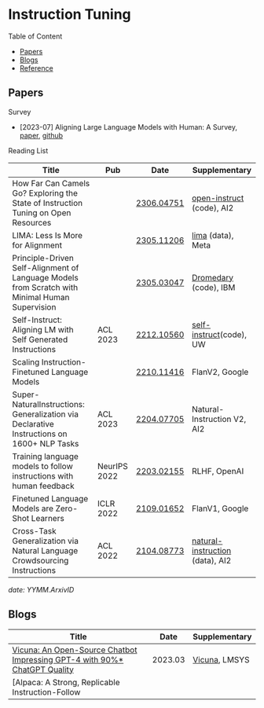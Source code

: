 # Instruction Tuning

Table of Content

- [Papers](#papers)
- [Blogs](#blogs)
- [Reference](#reference)

## Papers

Survey

- [2023-07] Aligning Large Language Models with Human: A Survey, [paper](https://arxiv.org/abs/2307.12966), [github](https://github.com/GaryYufei/AlignLLMHumanSurvey)

Reading List

| Title                                                                                          | Pub          | Date                                          | Supplementary                                                          |
| ---------------------------------------------------------------------------------------------- | ------------ | --------------------------------------------- | ---------------------------------------------------------------------- |
| How Far Can Camels Go? Exploring the State of Instruction Tuning on Open Resources             |              | [2306.04751](https://arxiv.org/abs/2306.04751)   | [open-instruct](https://github.com/allenai/open-instruct) (code), AI2     |
| LIMA: Less Is More for Alignment                                                               |              | [2305.11206](https://arxiv.org/abs/2305.11206)   | [lima](https://huggingface.co/datasets/GAIR/lima) (data), Meta            |
| Principle-Driven Self-Alignment of Language Models from Scratch with Minimal Human Supervision |              | [2305.03047](https://arxiv.org/abs/2305.03047)   | [Dromedary](https://github.com/IBM/Dromedary) (code), IBM                 |
| Self-Instruct: Aligning LM with Self Generated Instructions                                    | ACL 2023     | [2212.10560](https://arxiv.org/abs/2212.10560)   | [self-instruct](https://github.com/yizhongw/self-instruct)(code), UW      |
| Scaling Instruction-Finetuned Language Models                                                  |              | [2210.11416](https://arxiv.org/abs/2210.11416)   | FlanV2, Google                                                         |
| Super-NaturalInstructions: Generalization via Declarative Instructions on 1600+ NLP Tasks      | ACL 2023     | [2204.07705](https://arxiv.org/abs/2204.07705)   | Natural-Instruction V2, AI2                                            |
| Training language models to follow instructions with human feedback                            | NeurIPS 2022 | [2203.02155](https://arxiv.org/abs/2203.02155)   | RLHF, OpenAI                                                           |
| Finetuned Language Models are Zero-Shot Learners                                               | ICLR 2022    | [2109.01652](https://arxiv.org/abs/2109.01652)   | FlanV1, Google                                                         |
| Cross-Task Generalization via Natural Language Crowdsourcing Instructions                      | ACL 2022     | [2104.08773](https://arxiv.org/abs/2104.08773v4) | [natural-instruction](https://instructions.apps.allenai.org/) (data), AI2 |

*date: YYMM.ArxivID*

## Blogs

| Title                                                                                                               | Date    | Supplementary                                                          |
| ------------------------------------------------------------------------------------------------------------------- | ------- | ---------------------------------------------------------------------- |
| [Vicuna: An Open-Source Chatbot Impressing GPT-4 with 90%* ChatGPT Quality](https://lmsys.org/blog/2023-03-30-vicuna/) | 2023.03 | [Vicuna](https://github.com/lm-sys/FastChat#model-weights), LMSYS         |
| [Alpaca: A Strong, Replicable Instruction-Follow
